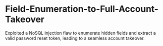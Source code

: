 # Field-Enumeration-to-Full-Account-Takeover
Exploited a NoSQL injection flaw to enumerate hidden fields and extract a valid password reset token, leading to a seamless account takeover.

